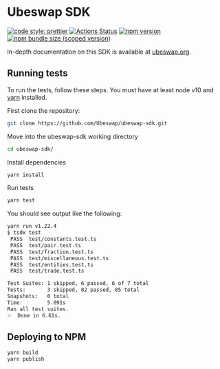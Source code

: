 # Ubeswap SDK

[![code style: prettier](https://img.shields.io/badge/code_style-prettier-ff69b4.svg?style=flat-square)](https://github.com/prettier/prettier)
[![Actions Status](https://github.com/Ubeswap/ubeswap-sdk/workflows/CI/badge.svg)](https://github.com/Ubeswap/ubeswap-sdk)
[![npm version](https://img.shields.io/npm/v/@ubeswap/sdk/latest.svg)](https://www.npmjs.com/package/@ubeswap/sdk/v/latest)
[![npm bundle size (scoped version)](https://img.shields.io/bundlephobia/minzip/@ubeswap/sdk/latest.svg)](https://bundlephobia.com/result?p=@ubeswap/sdk@latest)

In-depth documentation on this SDK is available at [ubeswap.org](https://ubeswap.org/docs/v2/SDK/getting-started/).

## Running tests

To run the tests, follow these steps. You must have at least node v10 and [yarn](https://yarnpkg.com/) installed.

First clone the repository:

```sh
git clone https://github.com/Ubeswap/ubeswap-sdk.git
```

Move into the ubeswap-sdk working directory

```sh
cd ubeswap-sdk/
```

Install dependencies

```sh
yarn install
```

Run tests

```sh
yarn test
```

You should see output like the following:

```sh
yarn run v1.22.4
$ tsdx test
 PASS  test/constants.test.ts
 PASS  test/pair.test.ts
 PASS  test/fraction.test.ts
 PASS  test/miscellaneous.test.ts
 PASS  test/entities.test.ts
 PASS  test/trade.test.ts

Test Suites: 1 skipped, 6 passed, 6 of 7 total
Tests:       3 skipped, 82 passed, 85 total
Snapshots:   0 total
Time:        5.091s
Ran all test suites.
✨  Done in 6.61s.
```

## Deploying to NPM

```sh
yarn build
yarn publish
```
